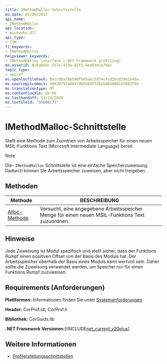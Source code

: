 ```yaml
---
title: IMethodMalloc-Schnittstelle
ms.date: 03/30/2017
api_name:
- IMethodMalloc
api_location:
- mscorwks.dll
api_type:
- COM
f1_keywords:
- IMethodMalloc
helpviewer_keywords:
- IMethodMalloc interface [.NET Framework profiling]
ms.assetid: 8c8ab5dc-557c-473a-82f2-6e403eca7dac
topic_type:
- apiref
ms.openlocfilehash: 8eccdba75b59df505ae72d74cfcd2bc83de2b45a
ms.sourcegitcommit: d8020797a6657d0fbbdff362b80300815f682f94
ms.translationtype: MT
ms.contentlocale: de-DE
ms.lasthandoff: 11/24/2020
ms.locfileid: "95688171"
---
```

# <a name="imethodmalloc-interface"></a>IMethodMalloc-Schnittstelle

Stellt eine Methode zum Zuordnen von Arbeitsspeicher für einen neuen MSIL-Funktions Text (Microsoft Intermediate Language) bereit.  
  
> [!NOTE]
> Die- `IMethodMalloc` Schnittstelle ist eine einfache Speicherzuweisung. Dadurch können Sie Arbeitsspeicher zuweisen, aber nicht freigeben.  
  
## <a name="methods"></a>Methoden  
  
|Methode|BESCHREIBUNG|  
|------------|-----------------|  
|[Alloc-Methode](imethodmalloc-alloc-method.md)|Versucht, eine angegebene Arbeitsspeicher Menge für einen neuen MSIL-Funktions Text zuzuordnen.|  
  
## <a name="remarks"></a>Hinweise  

 Jede Zuweisung ist Modul spezifisch und stellt sicher, dass der Funktions Rumpf einen positiven Offset von der Basis des Moduls hat. Der Arbeitsspeicher oberhalb der Basis eines Moduls kann wertvoll sein. Daher sollte die Zuweisung verwendet werden, um Speicher nur für einen Funktions Rumpf zuzuweisen.  
  
## <a name="requirements"></a>Requirements (Anforderungen)  

 **Plattformen:** Informationen finden Sie unter [Systemanforderungen](../../get-started/system-requirements.md).  
  
 **Header:** CorProf.idl, CorProf.h  
  
 **Bibliothek:** CorGuids.lib  
  
 **.NET Framework Versionen:**[!INCLUDE[net_current_v20plus](../../../../includes/net-current-v20plus-md.md)]  
  
## <a name="see-also"></a>Weitere Informationen

- [Profilerstellungsschnittstellen](profiling-interfaces.md)
